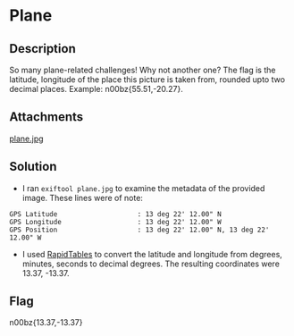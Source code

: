 # Plane

## Description

So many plane-related challenges! Why not another one? The flag is the latitude,
longitude of the place this picture is taken from, rounded upto two decimal places.
Example: n00bz{55.51,-20.27}.

## Attachments

[plane.jpg](attachments/plane.jpg)

## Solution

- I ran <code>exiftool plane.jpg</code> to examine the metadata of the provided image. These lines
were of note:

```
GPS Latitude                    : 13 deg 22' 12.00" N
GPS Longitude                   : 13 deg 22' 12.00" W
GPS Position                    : 13 deg 22' 12.00" N, 13 deg 22' 12.00" W
```

- I used [RapidTables](https://www.rapidtables.com/convert/number/degrees-minutes-seconds-to-degrees.html)
to convert the latitude and longitude from degrees, minutes, seconds to decimal degrees. The resulting
coordinates were 13.37, -13.37.

## Flag

n00bz{13.37,-13.37}

